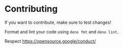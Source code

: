 # Contributing

If you want to contribute, make sure to test changes!

Format and lint your code using `deno fmt` and `deno lint`.

Respect <https://opensource.google/conduct/>
